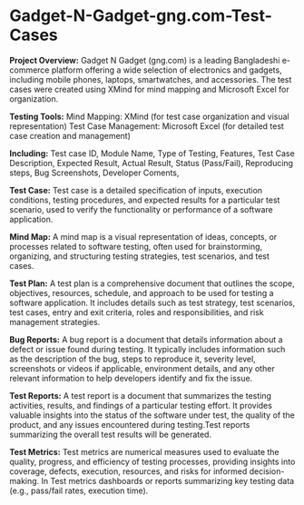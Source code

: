 # Gadget-N-Gadget-gng.com-Test-Cases
**Project Overview:**
Gadget N Gadget (gng.com) is a leading Bangladeshi e-commerce platform offering a wide selection of electronics and gadgets, including mobile phones, laptops, smartwatches, and accessories. The test cases were created using XMind for mind mapping and Microsoft Excel for organization.

**Testing Tools:**
Mind Mapping: XMind (for test case organization and visual representation)
Test Case Management: Microsoft Excel (for detailed test case creation and management)

**Including:**
Test case ID,
Module Name,
Type of Testing,
Features,
Test Case Description,
Expected Result,
Actual Result,
Status (Pass/Fail),
Reproducing steps,
Bug Screenshots,
Developer Coments,

**Test Case:**
Test case is a detailed specification of inputs, execution conditions, testing procedures, and expected results for a particular test scenario, used to verify the functionality or performance of a software application.


**Mind Map:**
A mind map is a visual representation of ideas, concepts, or processes related to software testing, often used for brainstorming, organizing, and structuring testing strategies, test scenarios, and test cases.

**Test Plan:**
A test plan is a comprehensive document that outlines the scope, objectives, resources, schedule, and approach to be used for testing a software application. It includes details such as test strategy, test scenarios, test cases, entry and exit criteria, roles and responsibilities, and risk management strategies.

**Bug Reports:**
A bug report is a document that details information about a defect or issue found during testing. It typically includes information such as the description of the bug, steps to reproduce it, severity level, screenshots or videos if applicable, environment details, and any other relevant information to help developers identify and fix the issue.

**Test Reports:**
A test report is a document that summarizes the testing activities, results, and findings of a particular testing effort. It provides valuable insights into the status of the software under test, the quality of the product, and any issues encountered during testing.Test reports summarizing the overall test results will be generated.

**Test Metrics:**
Test metrics are numerical measures used to evaluate the quality, progress, and efficiency of testing processes, providing insights into coverage, defects, execution, resources, and risks for informed decision-making. In Test metrics dashboards or reports summarizing key testing data (e.g., pass/fail rates, execution time).
